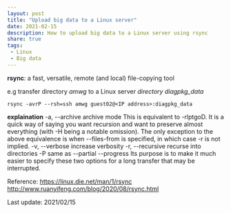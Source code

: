 ```yaml
---
layout: post
title: "Upload big data to a Linux server"
date: 2021-02-15
description: How to upload big data to a Linux server using rsync
share: true
tags:
 - Linux
 - Big data
---
```


**rsync**: a fast, versatile, remote (and local) file-copying tool

e.g transfer directory *amwg* to a Linux server *directory diagpkg_data*

    rsync -avrP --rsh=ssh amwg guest02@<IP address>:diagpkg_data

**explaination**
-a, --archive  archive mode
This is equivalent to -rlptgoD. It is a quick way of saying you want recursion and want to preserve almost everything (with -H being a notable omission). The only exception to the above equivalence is when --files-from is specified, in which case -r is not implied.
-v, --verbose  increase verbosity
-r, --recursive  recurse into directories
-P  same as --partial --progress
Its purpose is to make it much easier to specify these two options for a long transfer that may be interrupted.

 Reference:
 https://linux.die.net/man/1/rsync
 http://www.ruanyifeng.com/blog/2020/08/rsync.html   

 Last update: 2021/02/15
